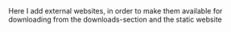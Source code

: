 <!--t externalwebsites t--> Here I add external websites, in order to make them available for downloading from the downloads-section and the static website